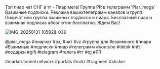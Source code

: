 Топ пиар чат СНГ в тг - Пиар мега!
Группа PR в телеграмм 'Piar_mega'
 Взаимные подписки. Реклама вашихтелеграмм каналов и групп. Пиарчат или группа взаимных подписок и пиара. Бесплатный пиар и взаимная подписка абсолютно бесплатно. Ждем Вас! 

![IMG_20250131_105928_039](https://github.com/user-attachments/assets/73f96a2e-3b04-4f2d-91ce-23fabc903168)


@piar_mega #пиарчат #вз, #чат #vz #группа для #взаимного #пиара
#Взаимные #подписки #пиар #телеграмм #youtube #tiktok #nft #подарки #gift 
#telegram #телега #тг #tg  #PR

#market.tonnel.network
#portals
#mrkt
#fragment
#sticker
